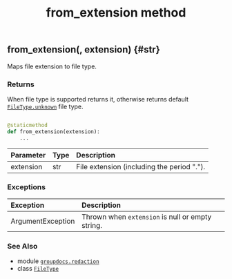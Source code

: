 ﻿---
title: from_extension method
second_title: GroupDocs.Redaction for Python via .NET API References
description: 
type: docs
weight: 30
url: /python-net/groupdocs.redaction/filetype/from_extension/
is_root: false
---

## from_extension(, extension) {#str}

Maps file extension to file type.


### Returns 


When file type is supported returns it, otherwise returns default [`FileType.unknown`](/redaction/python-net/groupdocs.redaction/filetype#unknown) file type.


```python

@staticmethod
def from_extension(extension):
    ...
```


| Parameter | Type | Description |
| :- | :- | :- |
| extension | str | File extension (including the period "."). |
### Exceptions
| Exception | Description |
| :- | :- |
| ArgumentException | Thrown when `extension` is null or empty string. |





### See Also
* module [`groupdocs.redaction`](../../)
* class [`FileType`](/redaction/python-net/groupdocs.redaction/filetype)
